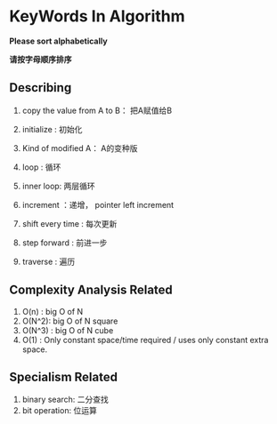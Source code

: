 # KeyWords In  Algorithm

**Please sort alphabetically**

**请按字母顺序排序**

## Describing

1. copy the value from A to B： 把A赋值给B

2. initialize :  初始化

3. Kind of  modified  A： A的变种版

4. loop : 循环

5. inner loop: 两层循环

6. increment ：递增， pointer left  increment

7. shift every time : 每次更新

8. step forward : 前进一步

9. traverse : 遍历

   

## Complexity Analysis Related

1.  O(n) :  big O of N
2.  O(N^2): big O of N square 
3.  O(N^3) : big O of N cube
4.  O(1) : Only constant space/time required /  uses only constant extra space. 

## Specialism Related

1. binary search: 二分查找
2. bit operation: 位运算

